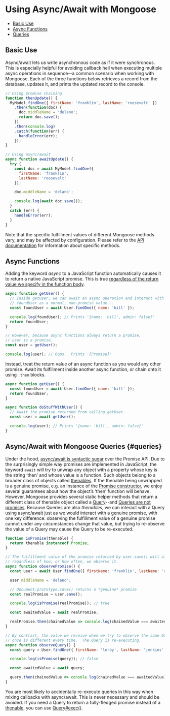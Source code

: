 # Using Async/Await with Mongoose

* [Basic Use](#basic-use)
* [Async Functions](#async-functions)
* [Queries](#queries)

## Basic Use

Async/await lets us write asynchronous code as if it were synchronous.
This is especially helpful for avoiding callback hell when executing multiple async operations in sequence--a common scenario when working with Mongoose.
Each of the three functions below retrieves a record from the database, updates it, and prints the updated record to the console.

```javascript
// Using promise chaining
function thenUpdate() {
  MyModel.findOne({ firstName: 'franklin', lastName: 'roosevelt' })
    .then(function(doc) {
      doc.middleName = 'delano';
      return doc.save();
    })
    .then(console.log)
    .catch(function(err) {
      handleError(err);
    });
}

// Using async/await
async function awaitUpdate() {
  try {
    const doc = await MyModel.findOne({
      firstName: 'franklin',
      lastName: 'roosevelt'
    });

    doc.middleName = 'delano';

    console.log(await doc.save());
  }
  catch (err) {
    handleError(err);
  }
}
```

Note that the specific fulfillment values of different Mongoose methods vary, and may be affected by configuration. Please refer to the [API documentation](api/mongoose.html.html) for information about specific methods.

## Async Functions

Adding the keyword *async* to a JavaScript function automatically causes it to return a native JavaScript promise.
This is true [regardless of the return value we specify in the function body](http://thecodebarbarian.com/async-functions-in-javascript.html#an-async-function-always-returns-a-promise).

```javascript
async function getUser() {
  // Inside getUser, we can await an async operation and interact with
  // foundUser as a normal, non-promise value...
  const foundUser = await User.findOne({ name: 'bill' });

  console.log(foundUser); // Prints '{name: 'bill', admin: false}'
  return foundUser;
}

// However, because async functions always return a promise,
// user is a promise.
const user = getUser();

console.log(user); // Oops.  Prints '[Promise]'
```

Instead, treat the return value of an async function as you would any other promise.  Await its fulfillment inside another async function, or chain onto it using `.then` blocks.

```javascript
async function getUser() {
  const foundUser = await User.findOne({ name: 'bill' });
  return foundUser;
}

async function doStuffWithUser() {
  // Await the promise returned from calling getUser.
  const user = await getUser();

  console.log(user); // Prints '{name: 'bill', admin: false}'
}
```

## Async/Await with Mongoose Queries {#queries}

Under the hood, [async/await is syntactic sugar](https://developer.mozilla.org/en-US/docs/Learn/JavaScript/Asynchronous/Async_await) over the Promise API.
Due to the surprisingly simple way promises are implemented in JavaScript, the keyword `await` will try to unwrap any object with a property whose key is the string ‘then’ and whose value is a function.
Such objects belong to a broader class of objects called [thenables](https://masteringjs.io/tutorials/fundamentals/thenable).
If the thenable being unwrapped is a genuine promise, e.g. an instance of the [Promise constructor](https://developer.mozilla.org/en-US/docs/Web/JavaScript/Reference/Global_Objects/Promise), we enjoy several guarantees about how the object’s ‘then’ function will behave.
However, Mongoose provides several static helper methods that return a different class of thenable object called a [Query](queries.html)--and [Queries are not promises](queries.html#queries-are-not-promises).
Because Queries are also *thenables*, we can interact with a Query using async/await just as we would interact with a genuine promise, with one key difference: observing the fulfillment value of a genuine promise cannot under any circumstances change that value, but trying to re-observe the value of a Query may cause the Query to be re-executed.

```javascript
function isPromise(thenable) {
  return thenable instanceof Promise;
}

// The fulfillment value of the promise returned by user.save() will always be the same,
// regardless of how, or how often, we observe it.
async function observePromise() {
  const user = await User.findOne({ firstName: 'franklin', lastName: 'roosevelt' });

  user.middleName = 'delano';

  // Document.prototype.save() returns a *genuine* promise
  const realPromise = user.save();

  console.log(isPromise(realPromise)); // true

  const awaitedValue = await realPromise;

  realPromise.then(chainedValue => console.log(chainedValue === awaitedValue)); // true
}

// By contrast, the value we receive when we try to observe the same Query more than
// once is different every time.  The Query is re-executing.
async function observeQuery() {
  const query = User.findOne({ firstName: 'leroy', lastName: 'jenkins' });

  console.log(isPromise(query)); // false

  const awaitedValue = await query;

  query.then(chainedValue => console.log(chainedValue === awaitedValue)); // false
}
```

You are most likely to accidentally re-execute queries in this way when mixing callbacks with async/await.
This is never necessary and should be avoided.
If you need a Query to return a fully-fledged promise instead of a [thenable](https://masteringjs.io/tutorials/fundamentals/thenable), you can use [Query#exec()](api/query.html#query_Query-exec).
